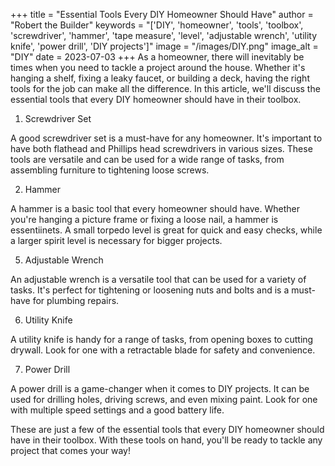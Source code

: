 
+++
title = "Essential Tools Every DIY Homeowner Should Have"
author = "Robert the Builder"
keywords = "['DIY', 'homeowner', 'tools', 'toolbox', 'screwdriver', 'hammer', 'tape measure', 'level', 'adjustable wrench', 'utility knife', 'power drill', 'DIY projects']"
image = "/images/DIY.png"
image_alt = "DIY"
date = 2023-07-03
+++
As a homeowner, there will inevitably be times when you need to tackle a project around the house. Whether it's hanging a shelf, fixing a leaky faucet, or building a deck, having the right tools for the job can make all the difference. In this article, we'll discuss the essential tools that every DIY homeowner should have in their toolbox.

1. Screwdriver Set

A good screwdriver set is a must-have for any homeowner. It's important to have both flathead and Phillips head screwdrivers in various sizes. These tools are versatile and can be used for a wide range of tasks, from assembling furniture to tightening loose screws.

2. Hammer

A hammer is a basic tool that every homeowner should have. Whether you're hanging a picture frame or fixing a loose nail, a hammer is essentiinets. A small torpedo level is great for quick and easy checks, while a larger spirit level is necessary for bigger projects.

5. Adjustable Wrench

An adjustable wrench is a versatile tool that can be used for a variety of tasks. It's perfect for tightening or loosening nuts and bolts and is a must-have for plumbing repairs.

6. Utility Knife

A utility knife is handy for a range of tasks, from opening boxes to cutting drywall. Look for one with a retractable blade for safety and convenience.

7. Power Drill

A power drill is a game-changer when it comes to DIY projects. It can be used for drilling holes, driving screws, and even mixing paint. Look for one with multiple speed settings and a good battery life.

These are just a few of the essential tools that every DIY homeowner should have in their toolbox. With these tools on hand, you'll be ready to tackle any project that comes your way!

